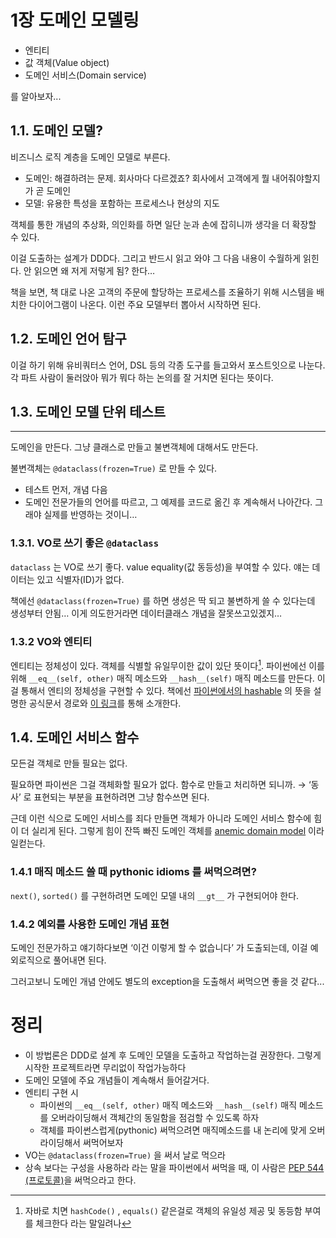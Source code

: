 # 1장 도메인 모델링

- 엔티티
- 값 객체(Value object)
- 도메인 서비스(Domain service)

를 알아보자...

## 1.1. 도메인 모델?

비즈니스 로직 계층을 도메인 모델로 부른다.

- 도메인: 해결하려는 문제. 회사마다 다르겠죠? 회사에서 고객에게 뭘 내어줘야할지가 곧 도메인
- 모델: 유용한 특성을 포함하는 프로세스나 현상의 지도

객체를 통한 개념의 추상화, 의인화를 하면 일단 눈과 손에 잡히니까 생각을 더 확장할 수 있다.

이걸 도출하는 설계가 DDD다. 그리고 반드시 읽고 와야 그 다음 내용이 수월하게 읽힌다. 안 읽으면 왜 저게 저렇게 됨? 한다…

책을 보면, 책 대로 나온 고객의 주문에 할당하는 프로세스를 조율하기 위해 시스템을 배치한 다이어그램이 나온다. 이런 주요 모델부터 뽑아서 시작하면 된다.

## 1.2. 도메인 언어 탐구

이걸 하기 위해 유비쿼터스 언어, DSL 등의 각종 도구를 들고와서 포스트잇으로 나눈다. 각 파트 사람이 둘러앉아 뭐가 뭐다 하는 논의를 잘 거치면 된다는 뜻이다.

## 1.3. 도메인 모델 단위 테스트
****
도메인을 만든다. 그냥 클래스로 만들고 불변객체에 대해서도 만든다.

불변객체는 `@dataclass(frozen=True)` 로 만들 수 있다.

- 테스트 먼저, 개념 다음
- 도메인 전문가들의 언어를 따르고, 그 예제를 코드로 옮긴 후 계속해서 나아간다. 그래야 실제를 반영하는 것이니…

### 1.3.1. VO로 쓰기 좋은 `@dataclass`

`dataclass` 는 VO로 쓰기 좋다. value equality(값 동등성)을 부여할 수 있다. 얘는 데이터는 있고 식별자(ID)가 없다.

책에선 `@dataclass(frozen=True)` 를 하면 생성은 딱 되고 불변하게 쓸 수 있다는데 생성부터 안됨… 이게 의도한거라면 데이터클래스 개념을 잘못쓰고있겠지…

### 1.3.2 VO와 엔티티

엔티티는 정체성이 있다. 객체를 식별할 유일무이한 값이 있단 뜻이다[^1]. 파이썬에선 이를 위해 `__eq__(self, other)` 매직 메소드와 `__hash__(self)` 매직 메소드를 만든다. 이걸 통해서 엔티의 정체성을 구현할 수 있다. 책에선 [파이썬에서의 hashable](https://docs.python.org/3/glossary.html#term-hashable) 의 뜻을 설명한 공식문서 경로와 [이 링크](https://hynek.me/articles/hashes-and-equality/)를 통해 소개한다.

## 1.4. 도메인 서비스 함수

모든걸 객체로 만들 필요는 없다. 

필요하면 파이썬은 그걸 객체화할 필요가 없다. 함수로 만들고 처리하면 되니까. → ‘동사’ 로 표현되는 부분을 표현하려면 그냥 함수쓰면 된다.

근데 이런 식으로 도메인 서비스를 죄다 만들면 객체가 아니라 도메인 서비스 함수에 힘이 더 실리게 된다. 그렇게 힘이 잔뜩 빠진 도메인 객체를 [anemic domain model](https://martinfowler.com/bliki/AnemicDomainModel.html) 이라 일컫는다.

### 1.4.1 매직 메소드 쓸 때 pythonic idioms 를 써먹으려면?

`next()`, `sorted()` 를 구현하려면 도메인 모델 내의 `__gt__` 가 구현되어야 한다.

### 1.4.2 예외를 사용한 도메인 개념 표현

도메인 전문가하고 얘기하다보면 ‘이건 이렇게 할 수 없습니다’ 가 도출되는데, 이걸 예외로직으로 풀어내면 된다.

그러고보니 도메인 개념 안에도 별도의 exception을 도출해서 써먹으면 좋을 것 같다...

# 정리

- 이 방법론은 DDD로 설계 후 도메인 모델을 도출하고 작업하는걸 권장한다. 그렇게 시작한 프로젝트라면 무리없이 작업가능하다
- 도메인 모델에 주요 개념들이 계속해서 들어갈거다.
- 엔티티 구현 시
    - 파이썬의  `__eq__(self, other)` 매직 메소드와 `__hash__(self)` 매직 메소드를 오버라이딩해서 객체간의 동일함을 점검할 수 있도록 하자
    - 객체를 파이썬스럽게(pythonic) 써먹으려면 매직메소드를 내 논리에 맞게 오버라이딩해서 써먹어보자
- VO는 `@dataclass(frozen=True)`  을 써서 날로 먹으라
- 상속 보다는 구성을 사용하라 라는 말을 파이썬에서 써먹을 때, 이 사람은 [PEP 544 (프로토콜)](https://peps.python.org/pep-0544/)을 써먹으라고 한다.

[^1]: 자바로 치면 `hashCode()` , `equals()` 같은걸로 객체의 유일성 제공 및 동등함 부여를 체크한다 라는 말일려나